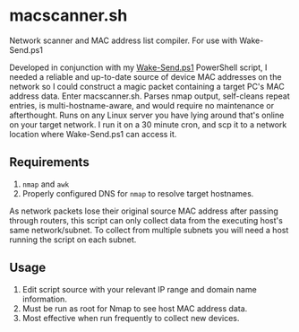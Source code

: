 # macscanner.sh
Network scanner and MAC address list compiler. For use with Wake-Send.ps1

Developed in conjunction with my [Wake-Send.ps1](https://github.com/a-abella/Wake-Send.ps1) PowerShell script, I needed a reliable and up-to-date source of device MAC addresses on the network so I could construct a magic packet containing a target PC's MAC address data. Enter macscanner.sh. Parses nmap output, self-cleans repeat entries, is multi-hostname-aware, and would require no maintenance or afterthought. Runs on any Linux server you have lying around that's online on your target network. I run it on a 30 minute cron, and scp it to a network location where Wake-Send.ps1 can access it.

## Requirements ##
1. <code>nmap</code> and <code>awk</code>
2. Properly configured DNS for <code>nmap</code> to resolve target hostnames.

As network packets lose their original source MAC address after passing through routers, this script can only collect data from the executing host's same network/subnet. To collect from multiple subnets you will need a host running the script on each subnet.

## Usage ##
1. Edit script source with your relevant IP range and domain name information.
2. Must be run as root for Nmap to see host MAC address data.
3. Most effective when run frequently to collect new devices.
